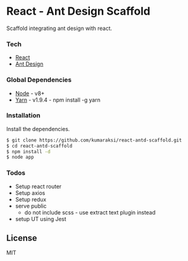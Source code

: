 # React - Ant Design Scaffold

Scaffold integrating ant design with react.

### Tech
* [React](https://reactjs.org/)
* [Ant Design](https://ant.design/)

### Global Dependencies
* [Node](https://nodejs.org/en/download/) - v8+
* [Yarn](https://yarnpkg.com/en/) - v1.9.4 - npm install -g yarn

### Installation
Install the dependencies.

```sh
$ git clone https://github.com/kumaraksi/react-antd-scaffold.git
$ cd react-antd-scaffold
$ npm install -d
$ node app
```

### Todos
* Setup react router
* Setup axios
* Setup redux
* serve public 
    * do not include scss - use extract text plugin instead
* setup UT using Jest

License
----

MIT